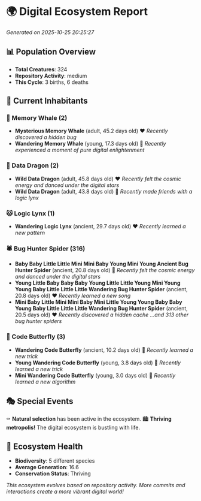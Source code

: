 # 🌍 Digital Ecosystem Report
*Generated on 2025-10-25 20:25:27*

## 📊 Population Overview
- **Total Creatures**: 324
- **Repository Activity**: medium
- **This Cycle**: 3 births, 6 deaths

## 👥 Current Inhabitants

### 🐋 Memory Whale (2)
- **Mysterious Memory Whale** (adult, 45.2 days old) ❤️
  *Recently discovered a hidden bug*
- **Wandering Memory Whale** (young, 17.3 days old) 💚
  *Recently experienced a moment of pure digital enlightenment*

### 🐉 Data Dragon (2)
- **Wild Data Dragon** (adult, 45.8 days old) ❤️
  *Recently felt the cosmic energy and danced under the digital stars*
- **Wild Data Dragon** (adult, 43.8 days old) 💛
  *Recently made friends with a logic lynx*

### 🐱 Logic Lynx (1)
- **Wandering Logic Lynx** (ancient, 29.7 days old) ❤️
  *Recently learned a new pattern*

### 🕷️ Bug Hunter Spider (316)
- **Baby Baby Little Little Mini Mini Baby Young Mini Young Ancient Bug Hunter Spider** (ancient, 20.8 days old) 💛
  *Recently felt the cosmic energy and danced under the digital stars*
- **Young Little Baby Baby Baby Young Little Little Young Mini Young Young Baby Little Little Little Wandering Bug Hunter Spider** (ancient, 20.8 days old) ❤️
  *Recently learned a new song*
- **Mini Baby Little Mini Mini Baby Mini Little Young Young Baby Baby Young Baby Little Little Little Wandering Bug Hunter Spider** (ancient, 20.5 days old) ❤️
  *Recently discovered a hidden cache*
  *...and 313 other bug hunter spiders*

### 🦋 Code Butterfly (3)
- **Wandering Code Butterfly** (ancient, 10.2 days old) 💛
  *Recently learned a new trick*
- **Young Wandering Code Butterfly** (young, 3.8 days old) 💚
  *Recently learned a new trick*
- **Mini Wandering Code Butterfly** (young, 3.0 days old) 💚
  *Recently learned a new algorithm*

## 🎭 Special Events

⚰️ **Natural selection** has been active in the ecosystem.
🏙️ **Thriving metropolis!** The digital ecosystem is bustling with life.

## 🔬 Ecosystem Health
- **Biodiversity**: 5 different species
- **Average Generation**: 16.6
- **Conservation Status**: Thriving

*This ecosystem evolves based on repository activity. More commits and interactions create a more vibrant digital world!*